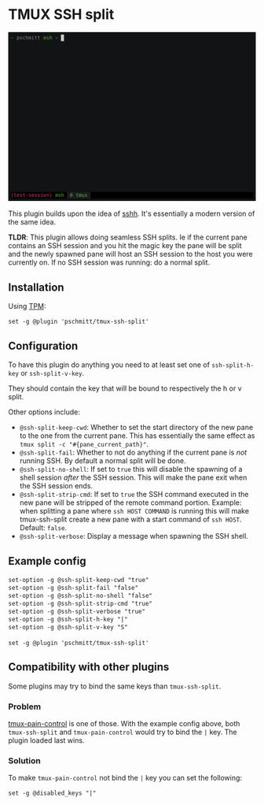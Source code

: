 # TMUX SSH split

[![](./tmux-ssh-split.gif)](https://asciinema.org/a/335250)

This plugin builds upon the idea of [sshh](https://github.com/yudai/sshh/).
It's essentially a modern version of the same idea.

**TLDR**: This plugin allows doing seamless SSH splits. Ie if the current pane
contains an SSH session and you hit the magic key the pane will be split 
and the newly spawned pane will host an SSH session to the host you were
currently on. If no SSH session was running: do a normal split.

## Installation

Using [TPM](https://github.com/tmux-plugins/tpm):

```
set -g @plugin 'pschmitt/tmux-ssh-split'
```

## Configuration

To have this plugin do anything you need to at least set one of
`ssh-split-h-key` or `ssh-split-v-key`.

They should contain the key that will be bound to respectively the h or v
split.

Other options include:

- `@ssh-split-keep-cwd`: Whether to set the start directory of the new pane to
the one from the current pane. This has essentially the same effect as 
`tmux split -c "#{pane_current_path}"`.
- `@ssh-split-fail`: Whether to not do anything if the current pane is *not* 
running SSH. By default a normal split will be done.
- `@ssh-split-no-shell`: If set to `true` this will disable the spawning of a
shell session *after* the SSH session. This will make the pane exit when the 
SSH session ends.
- `@ssh-split-strip-cmd`: If set to `true` the SSH command executed in the new
pane will be stripped of the remote command portion. Example: when splitting
a pane where `ssh HOST COMMAND` is running this will make tmux-ssh-split create
a new pane with a start command of `ssh HOST`. Default: `false`.
- `@ssh-split-verbose`: Display a message when spawning the SSH shell.

## Example config

```
set-option -g @ssh-split-keep-cwd "true"
set-option -g @ssh-split-fail "false"
set-option -g @ssh-split-no-shell "false"
set-option -g @ssh-split-strip-cmd "true"
set-option -g @ssh-split-verbose "true"
set-option -g @ssh-split-h-key "|"
set-option -g @ssh-split-v-key "S"

set -g @plugin 'pschmitt/tmux-ssh-split'
```

## Compatibility with other plugins

Some plugins may try to bind the same keys than `tmux-ssh-split`.

### Problem

[tmux-pain-control](https://github.com/tmux-plugins/tmux-pain-control) is one
of those.
With the example config above, both `tmux-ssh-split` and `tmux-pain-control`
would try to bind the `|` key. The plugin loaded last wins.

### Solution

To make `tmux-pain-control` not bind the `|` key you can set the following:

```
set -g @disabled_keys "|"
```
